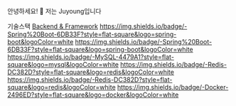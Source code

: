 안녕하세요! 👋 저는 Juyoung입니다

기술스택
[Backend & Framework](https://img.shields.io/badge/-Java-007396?style=flat-square&logo=java&logoColor=white)
https://img.shields.io/badge/-Spring%20Boot-6DB33F?style=flat-square&logo=spring-boot&logoColor=white
https://img.shields.io/badge/-Spring%20Boot-6DB33F?style=flat-square&logo=spring-boot&logoColor=white
https://img.shields.io/badge/-MySQL-4479A1?style=flat-square&logo=mysql&logoColor=white
https://img.shields.io/badge/-Redis-DC382D?style=flat-square&logo=redis&logoColor=white
https://img.shields.io/badge/-Redis-DC382D?style=flat-square&logo=redis&logoColor=white
https://img.shields.io/badge/-Docker-2496ED?style=flat-square&logo=docker&logoColor=white
